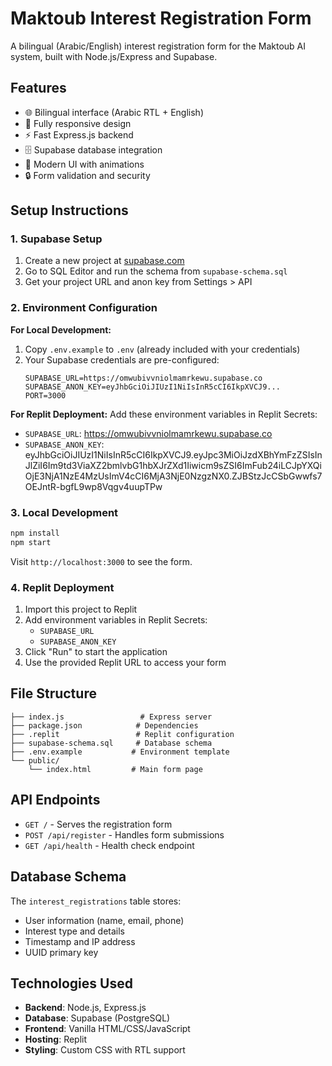 # Maktoub Interest Registration Form

A bilingual (Arabic/English) interest registration form for the Maktoub AI system, built with Node.js/Express and Supabase.

## Features

- 🌐 Bilingual interface (Arabic RTL + English)
- 📱 Fully responsive design
- ⚡ Fast Express.js backend
- 🗄️ Supabase database integration
- 🎨 Modern UI with animations
- 🔒 Form validation and security

## Setup Instructions

### 1. Supabase Setup

1. Create a new project at [supabase.com](https://supabase.com)
2. Go to SQL Editor and run the schema from `supabase-schema.sql`
3. Get your project URL and anon key from Settings > API

### 2. Environment Configuration

**For Local Development:**
1. Copy `.env.example` to `.env` (already included with your credentials)
2. Your Supabase credentials are pre-configured:
   ```
   SUPABASE_URL=https://omwubivvniolmamrkewu.supabase.co
   SUPABASE_ANON_KEY=eyJhbGciOiJIUzI1NiIsInR5cCI6IkpXVCJ9...
   PORT=3000
   ```

**For Replit Deployment:**
Add these environment variables in Replit Secrets:
- `SUPABASE_URL`: https://omwubivvniolmamrkewu.supabase.co  
- `SUPABASE_ANON_KEY`: eyJhbGciOiJIUzI1NiIsInR5cCI6IkpXVCJ9.eyJpc3MiOiJzdXBhYmFzZSIsInJlZiI6Im9td3ViaXZ2bmlvbG1hbXJrZXd1Iiwicm9sZSI6ImFub24iLCJpYXQiOjE3NjA1NzE4MzUsImV4cCI6MjA3NjE0NzgzNX0.ZJBStzJcCSbGwwfs7OEJntR-bgfL9wp8Vqgv4uupTPw

### 3. Local Development

```bash
npm install
npm start
```

Visit `http://localhost:3000` to see the form.

### 4. Replit Deployment

1. Import this project to Replit
2. Add environment variables in Replit Secrets:
   - `SUPABASE_URL`
   - `SUPABASE_ANON_KEY`
3. Click "Run" to start the application
4. Use the provided Replit URL to access your form

## File Structure

```
├── index.js                 # Express server
├── package.json            # Dependencies
├── .replit                 # Replit configuration
├── supabase-schema.sql     # Database schema
├── .env.example           # Environment template
└── public/
    └── index.html         # Main form page
```

## API Endpoints

- `GET /` - Serves the registration form
- `POST /api/register` - Handles form submissions
- `GET /api/health` - Health check endpoint

## Database Schema

The `interest_registrations` table stores:
- User information (name, email, phone)
- Interest type and details
- Timestamp and IP address
- UUID primary key

## Technologies Used

- **Backend**: Node.js, Express.js
- **Database**: Supabase (PostgreSQL)
- **Frontend**: Vanilla HTML/CSS/JavaScript
- **Hosting**: Replit
- **Styling**: Custom CSS with RTL support